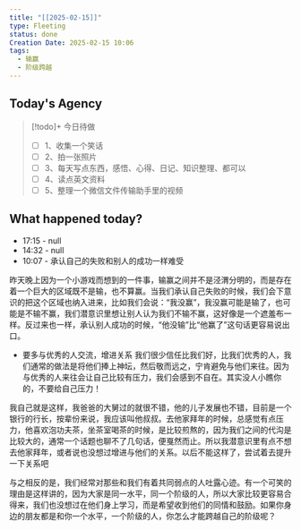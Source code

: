 ```yaml
---
title: "[[2025-02-15]]"
type: Fleeting
status: done
Creation Date: 2025-02-15 10:06
tags:
  - 输赢
  - 阶级跨越
---
```

## Today's Agency
> [!todo]+ 今日待做
> - [ ] 1、收集一个笑话
> - [ ] 2、拍一张照片
> - [ ] 3、每天写点东西，感悟、心得、日记、知识整理、都可以
> - [ ] 4、读点英文资料
> - [ ] 5、整理一个微信文件传输助手里的视频


## What happened today?
- 17:15 - null
- 14:32 - null
- 10:07 - 承认自己的失败和别人的成功一样难受

昨天晚上因为一个小游戏而想到的一件事，输赢之间并不是泾渭分明的，而是存在着一个巨大的区域既不是输，也不算赢。当我们承认自己失败的时候，我们会下意识的把这个区域也纳入进来，比如我们会说：“我没赢”，我没赢可能是输了，也可能是不输不赢，我们潜意识里想让别人认为我们不输不赢，这好像是一个遮羞布一样。反过来也一样，承认别人成功的时候，“他没输”比“他赢了”这句话更容易说出口。

- 要多与优秀的人交流，增进关系
我们很少信任比我们好，比我们优秀的人，我们通常的做法是将他们捧上神坛，然后敬而远之，宁肯避免与他们来往。因为与优秀的人来往会让自己比较有压力，我们会感到不自在。其实没人小瞧你的，不要给自己压力！

我自己就是这样，我爸爸的大舅过的就很不错，他的儿子发展也不错，目前是一个银行的行长，按辈份来说，我应该叫他叔叔。去他家拜年的时候，总感觉有点压力，他喜欢泡功夫茶，坐茶室喝茶的时候，是比较煎熬的，因为我们之间的代沟是比较大的，通常一个话题也聊不了几句话，便戛然而止。所以我潜意识里有点不想去他家拜年，或者说也没想过增进与他们的关系。以后不能这样了，尝试着去提升一下关系吧

与之相反的是，我们经常对那些和我们有着共同弱点的人吐露心迹。有一个可笑的理由是这样讲的，因为大家是同一水平，同一个阶级的人，所以大家比较更容易合得来，我们也没想过在他们身上学习，而是希望收到他们的同情和鼓励。如果你身边的朋友都是和你一个水平，一个阶级的人，你怎么才能跨越自己的阶级呢？
